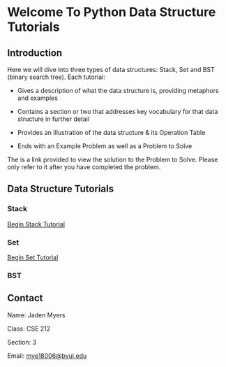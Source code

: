 # Welcome To Python Data Structure Tutorials

## Introduction

Here we will dive into three types of data structures: Stack, Set and BST (binary search tree). Each tutorial: 

* Gives a description of what the data structure is, providing metaphors and examples

* Contains a section or two that addresses key vocabulary for that data structure in further detail

* Provides an Illustration of the data structure & its Operation Table

* Ends with an Example Problem as well as a Problem to Solve

The is a link provided to view the solution to the Problem to Solve. Please only refer to it after you have completed the problem.

## Data Structure Tutorials

### Stack

[Begin Stack Tutorial](01Stack.md)

### Set

[Begin Set Tutorial](02Set.md)

### BST

## Contact

Name: Jaden Myers

Class: CSE 212

Section: 3

Email: mye18006@byui.edu

